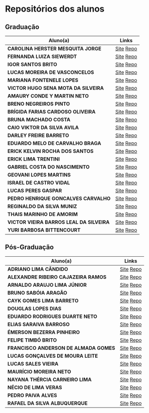 # Repositórios dos alunos

## Graduação 

<table width="100%">
  <thead>
    <tr>
      <th>Aluno(a)</th>
      <th>Links</th>
    </tr>
  </thead>
  <tbody>
    <tr>
      <td><b>CAROLINA HERSTER MESQUITA JORGE</b></td>
      <td><a href="https://carolhmj.github.io/datavis-course">Site</a> <a href="https://github.com/carolhmj/datavis-course">Repo</a></td>
    </tr>
    <tr>
      <td><b>FERNANDA LUIZA SIEWERDT</b></td>
      <td><a href="https://siewerdt.github.io/datavis-course/">Site</a> <a href="https://github.com/siewerdt/datavis-course">Repo</a></td>
    </tr>
    <tr>
      <td><b>IGOR SANTOS BRITO</b></td>
      <td><a href="https://igorsbrito.github.io/datavis-course/">Site</a> <a href="https://github.com/igorsbrito/datavis-course">Repo</a></td>
    </tr>
    <tr>
      <td><b>LUCAS MOREIRA DE VASCONCELOS</b></td>
      <td><a href="https://lucasvasconcelos8.github.io/datavis-course/">Site</a> <a href="https://github.com/lucasvasconcelos8/datavis-course">Repo</a></td>
    </tr>
    <tr>
      <td><b>MARIANA FONTENELE LOPES</b></td>
      <td><a href="https://marianafl.github.io/ufcvisdata/">Site</a> <a href="https://github.com/MarianaFL/ufcvisdata">Repo</a></td>
    </tr>
    <tr>
      <td><b>VICTOR HUGO SENA MOTA DA SILVEIRA</b></td>
      <td><a href="https://hugosena1.github.io/datavis-course/">Site</a> <a href="https://github.com/hugosena1/datavis-course">Repo</a></td>
    </tr>
    <tr>
      <td><b>AMAURY CONDE Y MARTIN NETO</b></td>
      <td><a href="https://amaurymartin.github.io/datavis-course/">Site</a> <a href="https://github.com/amaurymartin/datavis-course">Repo</a></td>
    </tr>
    <tr>
      <td><b>BRENO NEGREIROS PINTO</b></td>
      <td><a href="https://brenonp23.github.io/datavis-course/">Site</a> <a href="https://github.com/Brenonp23/datavis-course">Repo</a></td>
    </tr>
    <tr>
      <td><b>BRÍGIDA FARIAS CARDOSO OLIVEIRA</b></td>
      <td><a href="https://bri1409.github.io/datavis-course/">Site</a> <a href="https://github.com/bri1409/datavis-course">Repo</a></td>
    </tr>
    <tr>
      <td><b>BRUNA MACHADO COSTA</b></td>
      <td><a href="https://buumachado.github.io/datavis-course/">Site</a> <a href="https://github.com/buumachado/datavis-course">Repo</a></td>
    </tr>
    <tr>
      <td><b>CAIO VIKTOR DA SILVA AVILA</b></td>
      <td><a href="https://caioviktor.github.io/datavis-course/">Site</a> <a href="https://github.com/CaioViktor/datavis-course">Repo</a></td>
    </tr>
    <tr>
      <td><b>DARLEY FREIRE BARRETO</b></td>
      <td><a href="https://darleybarreto.github.io/datavis-course/">Site</a> <a href="https://github.com/darleybarreto/datavis-course/">Repo</a></td>
    </tr>
    <tr>
      <td><b>EDUARDO MELO DE CARVALHO BRAGA</b></td>
      <td><a href="https://eduardom4020.github.io/datavis-course/">Site</a> <a href="https://github.com/eduardom4020/datavis-course">Repo</a></td>
    </tr>
    <tr>
      <td><b>ERICK KELVIN ROCHA DOS SANTOS</b></td>
      <td><a href="https://erickkelvin.github.io/datavis-course/">Site</a> <a href="https://github.com/erickkelvin/datavis-course/">Repo</a></td>
    </tr>
    <tr>
      <td><b>ERICK LIMA TRENTINI</b></td>
      <td><a href="https://archangel777.github.io/datavis-course/">Site</a> <a href="https://github.com/archangel777/datavis-course">Repo</a></td>
    </tr>
    <tr>
      <td><b>GABRIEL COSTA DO NASCIMENTO</b></td>
      <td><a href="https://gabriel-cdn.github.io/datavis-course/">Site</a> <a href="https://github.com/Gabriel-cdn/datavis-course">Repo</a></td>
    </tr>
    <tr>
      <td><b>GEOVANI LOPES MARTINS</b></td>
      <td><a href="https://geovanimartins.github.io/datavis-course/">Site</a> <a href="https://github.com/geovanimartins/datavis-course/">Repo</a></td>
    </tr>
    <tr>
      <td><b>ISRAEL DE CASTRO VIDAL</b></td>
      <td><a href="https://israelcvidal.github.io/datavis-course/">Site</a> <a href="https://github.com/israelcvidal/datavis-course">Repo</a></td>
    </tr>
    <tr>
      <td><b>LUCAS PERES GASPAR</b></td>
      <td><a href="https://lucaspg96.github.io/datavis-course/">Site</a> <a href="https://github.com/lucaspg96/datavis-course">Repo</a></td>
    </tr>
    <tr>
      <td><b>PEDRO HENRIQUE GONCALVES CARVALHO</b></td>
      <td><a href="https://phrfo.github.io/datavis-course/">Site</a> <a href="http://www.github.com/pHrfo/datavis-course/">Repo</a></td>
    </tr>
    <tr>
      <td><b>REGINALDO DA SILVA MUNIZ</b></td>
      <td><a href="https://reginaldomuniz.github.io/datavis-course/">Site</a> <a href="https://github.com/reginaldomuniz">Repo</a></td>
    </tr>
    <tr>
      <td><b>THAIS MARINHO DE AMORIM</b></td>
      <td><a href="https://thasmarinho.github.io/datavis-course/">Site</a> <a href="https://github.com/thasmarinho/datavis-course/">Repo</a></td>
    </tr>
    <tr>
      <td><b>VICTOR VIEIRA BARROS LEAL DA SILVEIRA</b></td>
      <td><a href="https://victorblsilveira.github.io/datavis-course/">Site</a> <a href="https://github.com/Victorblsilveira/datavis-course">Repo</a></td>
    </tr>
    <tr>
      <td><b>YURI BARBOSA BITTENCOURT</b></td>
      <td><a href="https://yuribtt.github.io/datavis-course/">Site</a> <a href="https://github.com/yuribtt/datavis-course">Repo</a></td>
    </tr>
</tbody>
</table>


## Pós-Graduação

<table width="100%">
  <thead>
    <tr>
      <th>Aluno(a)</th>
      <th>Links</th>
    </tr>
  </thead>
  <tbody>
    <tr>
      <td><b>ADRIANO LIMA CÂNDIDO</b></td>
      <td><a href="https://kelvezu55.github.io/datavis-course/">Site</a> <a href="https://github.com/kelvezu55/datavis-course/">Repo</a></td>
    </tr>
    <tr>
      <td><b>ALEXANDRE RIBEIRO CAJAZEIRA RAMOS</b></td>
      <td><a href="https://alexandrecajamos.github.io/datavis-course/">Site</a> <a href="https://github.com/Alexandrecajamos/datavis-course">Repo</a></td>
    </tr>
    <tr>
      <td><b>ARNALDO ARAUJO LIMA JÚNIOR</b></td>
      <td><a href="https://arnaldoljr.github.io/datavis-course/">Site</a> <a href="https://github.com/arnaldoljr/datavis-course">Repo</a></td>
    </tr>
     <tr>
      <td><b>BRUNO SABÓIA ARAGÃO</b></td>
      <td><a href="https://aragaobs.github.io/datavis--course/">Site</a> <a href="https://github.com/aragaobs/datavis--course/">Repo</a></td>
    </tr>
     <tr>
      <td><b>CAYK GOMES LIMA BARRETO</b></td>
      <td><a href="https://cayk.github.io/datavis-course/">Site</a> <a href="https://github.com/Cayk/datavis-course">Repo</a></td>
    </tr>
     <tr>
      <td><b>DOUGLAS LOPES DIAS</b></td>
      <td><a href="https://dldouglaslopes.github.io/datavis-course/">Site</a> <a href="https://github.com/dldouglaslopes/datavis-course">Repo</a></td>
    </tr>
     <tr>
      <td><b>EDUARDO RODRIGUES DUARTE NETO</b></td>
      <td><a href="https://edurdneto.github.io/datavis-course/">Site</a> <a href="https://github.com/edurdneto/datavis-course/">Repo</a></td>
    </tr>
    <tr>
      <td><b>ELIAS SARAIVA BARROSO</b></td>
      <td><a href="https://elias-barroso.github.io/datavis-course/">Site</a> <a href="https://github.com/elias-barroso/datavis-course">Repo</a></td>
    </tr>
    <tr>
      <td><b>ÉMERSON BEZERRA PINHEIRO</b></td>
      <td><a href="https://emersonbie.github.io/datavis-course/">Site</a> <a href="https://github.com/emersonbie/datavis-course/">Repo</a></td>
    </tr>
     <tr>
      <td><b>FELIPE TIMBÓ BRITO</b></td>
      <td><a href="https://felipetimbo.github.io/datavis-course/">Site</a> <a href="https://github.com/felipetimbo/datavis-course/">Repo</a></td>
    </tr>
     <tr>
      <td><b>FRANCISCO ANDERSON DE ALMADA GOMES</b></td>
      <td><a href="https://andersonalmada.github.io/datavis-course/">Site</a> <a href="https://github.com/andersonalmada/datavis-course">Repo</a></td>
    </tr>
     <tr>
      <td><b>LUCAS GONÇALVES DE MOURA LEITE</b></td>
      <td><a href="https://lucasgml.github.io/datavis-course/">Site</a> <a href="https://github.com/lucasgml/datavis-course/">Repo</a></td>
    </tr>
     <tr>
      <td><b>LUCAS SALES VIEIRA</b></td>
      <td><a href="https://lucassales.github.io/datavis-course/">Site</a> <a href="https://github.com/LucasSales/datavis-course">Repo</a></td>
    </tr>
     <tr>
      <td><b>MAURÍCIO MOREIRA NETO</b></td>
      <td><a href="https://maumneto.github.io/datavis-course">Site</a> <a href="https://github.com/maumneto/datavis-course">Repo</a></td>
    </tr>
     <tr>
      <td><b>NAYANA THÉRCIA CARNEIRO LIMA</b></td>
      <td><a href="https://nayanatcl.github.io/datavis-course/">Site</a> <a href="https://github.com/nayanatcl/datavis-course">Repo</a></td>
    </tr>
     <tr>
      <td><b>NÉCIO DE LIMA VERAS</b></td>
      <td><a href="https://necioveras.github.io/datavis-course/">Site</a> <a href="https://github.com/necioveras/datavis-course">Repo</a></td>
    </tr>
     <tr>
      <td><b>PEDRO PAIVA ALVES</b></td>
      <td><a href="https://pedropaiva00.github.io/datavis-course/">Site</a> <a href="https://github.com/pedropaiva00/datavis-course">Repo</a></td>
    </tr>
     <tr>
      <td><b>RAFAEL DA SILVA ALBUQUERQUE</b></td>
      <td><a href="https://rafaelsilvaalbuquerque.github.io/datavis-course/">Site</a> <a href="https://github.com/RafaelSilvaAlbuquerque/datavis-course">Repo</a></td>
    </tr>
    </tbody>
</table>